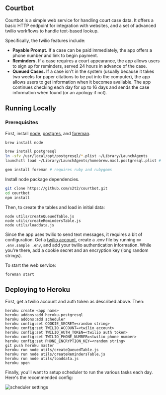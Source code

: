## Courtbot

Courtbot is a simple web service for handling court case data. It offers a basic HTTP endpoint for integration with websites, and a set of advanced twilio workflows to handle text-based lookup.

Specifically, the twilio features include:

- **Payable Prompt.** If a case can be paid immediately, the app offers a phone number and link to begin payment.
- **Reminders.** If a case requires a court appearance, the app allows users to sign up for reminders, served 24 hours in advance of the case.
- **Queued Cases.** If a case isn't in the system (usually because it takes two weeks for paper citations to be put into the computer), the app allows users to get information when it becomes available. The app continues checking each day for up to 16 days and sends the case information when found (or an apology if not).

## Running Locally

### Prerequisites

First, install [node](https://github.com/codeforamerica/howto/blob/master/Node.js.md), [postgres](https://github.com/codeforamerica/howto/blob/master/PostgreSQL.md), and [foreman](https://github.com/ddollar/foreman).

```` sh
brew install node
````

```` sh
brew install postgresql
ln -sfv /usr/local/opt/postgresql/*.plist ~/Library/LaunchAgents
launchctl load ~/Library/LaunchAgents/homebrew.mxcl.postgresql.plist # or `lunchy start postgresql`
````

```` sh
gem install foreman # requires ruby and rubygems
````

Install node package dependencies.

```` sh
git clone https://github.com/s2t2/courtbot.git
cd courtbot
npm install
````

Then, to create the tables and load in initial data:

```console
node utils/createQueuedTable.js
node utils/createRemindersTable.js
node utils/loaddata.js
```

Since the app uses twilio to send text messages, it requires a bit of configuration. Get a [twilio account](http://www.twilio.com/), create a .env file by running `mv .env.sample .env`, and add your twilio authentication information. While you're there, add a cookie secret and an encryption key (long random strings).

To start the web service:

```console
foreman start
```

## Deploying to Heroku

First, get a twilio account and auth token as described above. Then:

```console
heroku create <app name>
heroku addons:add heroku-postgresql
heroku addons:add scheduler
heroku config:set COOKIE_SECRET=<random string>
heroku config:set TWILIO_ACCOUNT=<twilio account>
heroku config:set TWILIO_AUTH_TOKEN=<twilio auth token>
heroku config:set TWILIO_PHONE_NUMBER=<twilio phone number>
heroku config:set PHONE_ENCRYPTION_KEY=<random string>
git push heroku master
heroku run node utils/createQueuedTable.js
heroku run node utils/createRemindersTable.js
heroku run node utils/loaddata.js
heroku open
```

Finally, you'll want to setup scheduler to run the various tasks each day. Here's the recommended config:

![scheduler settings](https://cloud.githubusercontent.com/assets/1435836/4785655/2893dd9a-5d83-11e4-9618-d743bee27d2f.png)

